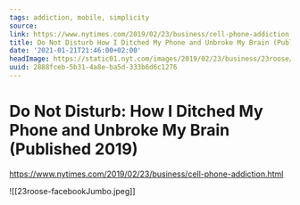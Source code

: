 ```yaml
---
tags: addiction, mobile, simplicity
source:
link: https://www.nytimes.com/2019/02/23/business/cell-phone-addiction.html
title: Do Not Disturb How I Ditched My Phone and Unbroke My Brain (Published 2019)
date: '2021-01-21T21:46:00+02:00'
headImage: https://static01.nyt.com/images/2019/02/23/business/23roose/23roose-facebookJumbo.jpg?year=2019&h=550&w=1050&s=f823391797df1025d53bab081a752e2b7278d7a4b707af5969fadc7457f31aae&k=ZQJBKqZ0VN
uuid: 2888fceb-5b31-4a8e-ba5d-333b6d6c1276
---
```


# Do Not Disturb: How I Ditched My Phone and Unbroke My Brain (Published 2019)
https://www.nytimes.com/2019/02/23/business/cell-phone-addiction.html

![[23roose-facebookJumbo.jpeg]]
